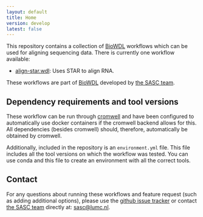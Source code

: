 ```yaml
---
layout: default
title: Home
version: develop
latest: false
---
```


This repository contains a collection of [BioWDL](https://github.com/biowdl)
workflows which can be used for aligning sequencing data. There is currently
one workflow available:
- [align-star.wdl](./align-star.html): Uses STAR to align RNA.

These workflows are part of [BioWDL](https://biowdl.github.io/)
developed by [the SASC team](http://sasc.lumc.nl/).

## Dependency requirements and tool versions
These workflow can be run through [cromwell](https://cromwell.readthedocs.io/en/stable/)
and have been configured to automatically use docker containers if
the cromwell backend allows for this. All dependencies (besides cromwell) should,
therefore, automatically be obtained by cromwell.

Additionally, included in the repository is an `environment.yml` file. This file includes
all the tool versions on which the workflow was tested. You can use conda and
this file to create an environment with all the correct tools.

## Contact
<p>
  <!-- Obscure e-mail address for spammers -->
For any questions about running these workflows and feature request (such as
adding additional options), please use the
<a href='https://github.com/biowdl/aligning/issues'>github issue tracker</a>
or contact
 <a href='http://sasc.lumc.nl/'>the SASC team</a> directly at: <a href='&#109;&#97;&#105;&#108;&#116;&#111;&#58;&#115;&#97;&#115;&#99;&#64;&#108;&#117;&#109;&#99;&#46;&#110;&#108;'>
&#115;&#97;&#115;&#99;&#64;&#108;&#117;&#109;&#99;&#46;&#110;&#108;</a>.
</p>
